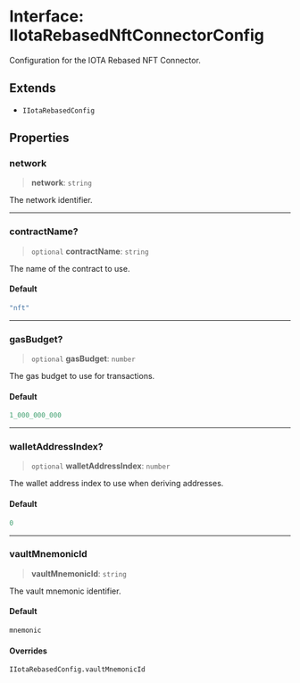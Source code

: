 # Interface: IIotaRebasedNftConnectorConfig

Configuration for the IOTA Rebased NFT Connector.

## Extends

- `IIotaRebasedConfig`

## Properties

### network

> **network**: `string`

The network identifier.

***

### contractName?

> `optional` **contractName**: `string`

The name of the contract to use.

#### Default

```ts
"nft"
```

***

### gasBudget?

> `optional` **gasBudget**: `number`

The gas budget to use for transactions.

#### Default

```ts
1_000_000_000
```

***

### walletAddressIndex?

> `optional` **walletAddressIndex**: `number`

The wallet address index to use when deriving addresses.

#### Default

```ts
0
```

***

### vaultMnemonicId

> **vaultMnemonicId**: `string`

The vault mnemonic identifier.

#### Default

```ts
mnemonic
```

#### Overrides

`IIotaRebasedConfig.vaultMnemonicId`

